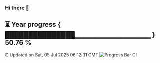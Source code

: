 ### Hi there 👋
⏳ Year progress { ███████████████▁▁▁▁▁▁▁▁▁▁▁▁▁▁▁ } 50.76 %
---
⏰ Updated on Sat, 05 Jul 2025 06:12:31 GMT
![Progress Bar CI](https://github.com/Moyi321/Moyi321/workflows/Progress%20Bar%20CI/badge.svg)

